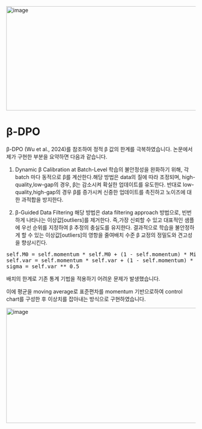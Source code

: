 <img width="818" height="277" alt="image" src="https://github.com/user-attachments/assets/0e453edc-ec26-43ac-9c2e-70c6d7d11b79" />

# β-DPO


β-DPO (Wu et al., 2024)를 참조하여 정적 β 값의 한계를 극복하였습니다.
논문에서 제가 구현한 부분을 요약하면 다음과 같습니다.

1. Dynamic β Calibration at Batch-Level
학습의 불안정성을 완화하기 위해,
각 batch 마다 동적으로 β를 계산한다.해당 방법은 data의 질에 따라 조정되며, high-quality,low-gap의 경우, β는 감소시켜 확실한 업데이트를 유도한다.
반대로 low- quality,high-gap의 경우 β를 증가시켜 신중한 업데이트를 촉진하고 노이즈에 대한 과적합을 방지한다.


3. β-Guided Data Filtering
해당 방법은 data filtering approach 방법으로, 빈번하게 나타나는 이상값[outliers]를 제거한다.
즉,가장 신뢰할 수 있고 대표적인 샘플에 우선 순위를 지정하여 β 추정의 충실도를 유지한다.
결과적으로 학습을 불안정하게 할 수 있는 이상값[outliers]의 영항을 줄여배치 수준 β 교정의 정밀도와 견고성을 향상시킨다.


<pre>self.M0 = self.momentum * self.M0 + (1 - self.momentum) * Mi 
self.var = self.momentum * self.var + (1 - self.momentum) * (delta ** 2) 
sigma = self.var ** 0.5 </pre>

배치의 한계로 기존 통계 기법을 적용하기 어려운 문제가 발생했습니다.

이에 평균을 moving average로 표준편차를 momentum 기반으로하여 control chart를 구성한 후 이상치를 잡아내는 방식으로 구현하였습니다.

<img width="777" height="306" alt="image" src="https://github.com/user-attachments/assets/9445ef82-03ea-4002-b8f6-10655649cab3" />
